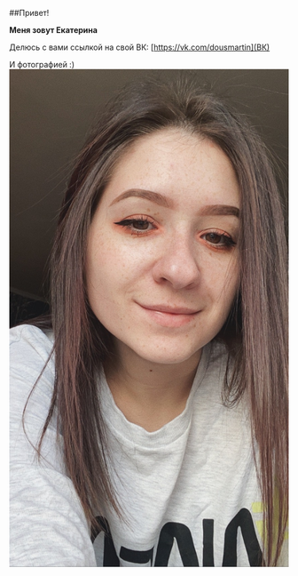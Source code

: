 ##Привет!

**Меня зовут Екатерина**

Делюсь с вами ссылкой на свой ВК: [https://vk.com/dousmartin](ВК)

И фотографией :)![Мое фото](newproject/../5C83981A-303D-46D8-8C00-3BEB2443F3BB.jpeg) 